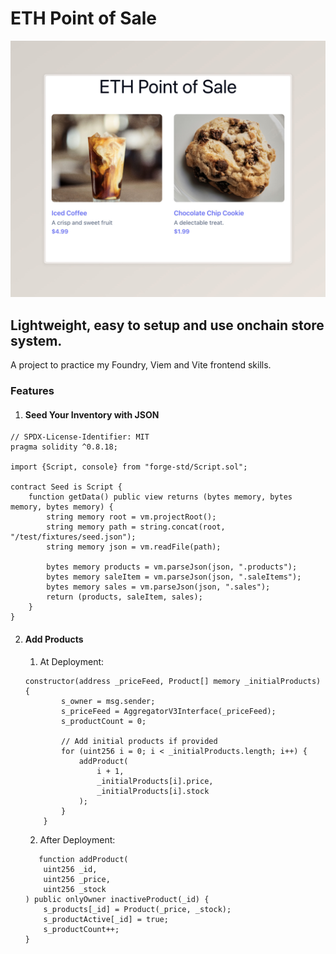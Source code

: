 # ETH Point of Sale

![DEMO](./store-demo.png)

## Lightweight, easy to setup and use onchain store system.

A project to practice my Foundry, Viem and Vite frontend skills.

### Features

1. #### Seed Your Inventory with JSON

```solidity
// SPDX-License-Identifier: MIT
pragma solidity ^0.8.18;

import {Script, console} from "forge-std/Script.sol";

contract Seed is Script {
    function getData() public view returns (bytes memory, bytes memory, bytes memory) {
        string memory root = vm.projectRoot();
        string memory path = string.concat(root, "/test/fixtures/seed.json");
        string memory json = vm.readFile(path);

        bytes memory products = vm.parseJson(json, ".products");
        bytes memory saleItem = vm.parseJson(json, ".saleItems");
        bytes memory sales = vm.parseJson(json, ".sales");
        return (products, saleItem, sales);
    }
}
```

2. #### Add Products  

    1. At Deployment:

    ```solidity
    constructor(address _priceFeed, Product[] memory _initialProducts) {
            s_owner = msg.sender;
            s_priceFeed = AggregatorV3Interface(_priceFeed);
            s_productCount = 0;

            // Add initial products if provided
            for (uint256 i = 0; i < _initialProducts.length; i++) {
                addProduct(
                    i + 1,
                    _initialProducts[i].price,
                    _initialProducts[i].stock
                );
            }
        }
    ```

    2. After Deployment:

    ```solidity
       function addProduct(
        uint256 _id,
        uint256 _price,
        uint256 _stock
    ) public onlyOwner inactiveProduct(_id) {
        s_products[_id] = Product(_price, _stock);
        s_productActive[_id] = true;
        s_productCount++;
    }
    ```